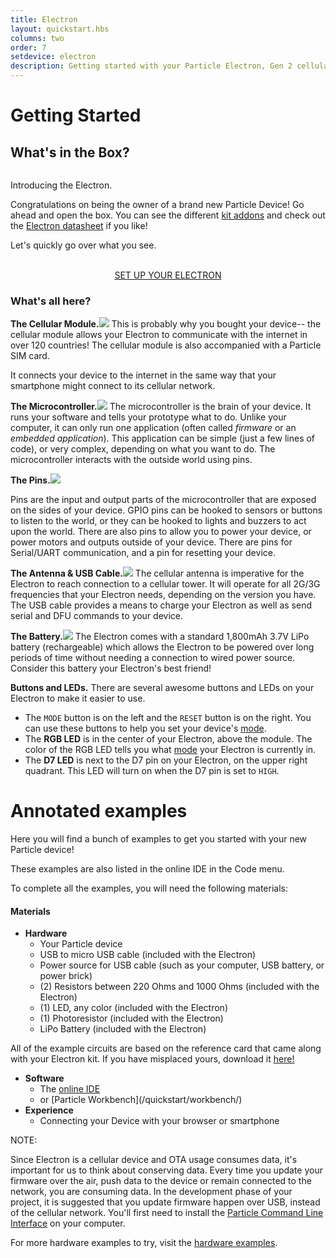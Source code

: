 ```yaml
---
title: Electron
layout: quickstart.hbs
columns: two
order: 7
setdevice: electron
description: Getting started with your Particle Electron, Gen 2 cellular device
---
```


<h1 id="getting-started">Getting Started<a href="#getting-started" class="header-permalinks"><i class="ion-link"></i></a></h1><h2 id="what-39-s-in-the-box-">What&apos;s in the Box?<a href="#what-39-s-in-the-box-" class="header-permalinks"><i class="ion-link"></i></a></h2><p><img src="/assets/images/electronItemBox.jpg" alt=""></p>
<p class="caption">Introducing the Electron.</p>

<p>Congratulations on being the owner of a brand new Particle Device! Go ahead and open the box. You can see the different <a href="/datasheets/accessories/legacy-accessories/">kit addons</a> and check out the <a href="/datasheets/cellular/electron-datasheet/">Electron datasheet</a> if you like!</p>
<p>Let&apos;s quickly go over what you see.</p>

<div  align="center">
<br />
<a href="https://setup.particle.io/"  target="_blank" class="button">SET UP YOUR ELECTRON</a>
</div>

<h3 id="what-39-s-all-here-">What&apos;s all here?<a href="#what-39-s-all-here-" class="header-permalinks"><i class="ion-link"></i></a></h3><p><span class="popupLink"><strong>The Cellular Module.</strong><span class="popup"><img src="/assets/images/electronUblox.jpg" style="margin:auto; max-width:100%"></span></span>
This is probably why you bought your device-- the cellular module allows your Electron to communicate with the internet in over 120 countries!
The cellular module is also accompanied with a Particle SIM card.</p>
<p>It connects your device to the internet in the same way that your smartphone might connect to its cellular network.</p>
<p><span class="popupLink"><strong>The Microcontroller.</strong><span class="popup"><img src="/assets/images/electronMCU.jpg" style="margin:auto; max-width:100%"></span></span>
The microcontroller is the brain of your device. It runs your software and tells your prototype what to do. Unlike your computer, it can only run one application (often called <em>firmware</em> or an <em>embedded application</em>). This application can be simple (just a few lines of code), or very complex, depending on what you want to do. The microcontroller interacts with the outside world using pins.</p>
<p><span class="popupLink"><strong>The Pins.</strong><span class="popup"><img src="/assets/images/mk-header-male.jpg" style="margin:auto; max-width:100%"></span></span></p>
<p>Pins are the input and output parts of the microcontroller that are exposed on the sides of your device. GPIO pins can be hooked to sensors or buttons to listen to the world, or they can be hooked to lights and buzzers to act upon the world. There are also pins to allow you to power your device, or power motors and outputs outside of your device. There are pins for Serial/UART communication, and a pin for resetting your device.</p>
<p><span class="popupLink"><strong>The Antenna &amp; USB Cable.</strong><span class="popup"><img src="/assets/images/electronAntenna.jpg" style="margin:auto; max-width:100%"></span></span>
The cellular antenna is imperative for the Electron to reach connection to a cellular tower. It will operate for all 2G/3G frequencies that your
Electron needs, depending on the version you have. The USB cable provides a means to charge your Electron as well as send serial and DFU commands to your device.</p>
<p><span class="popupLink"><strong>The Battery.</strong><span class="popup"><img src="/assets/images/electronBattery.jpg" style="margin:auto; max-width:100%"></span></span>
The Electron comes with a standard 1,800mAh 3.7V LiPo battery (rechargeable) which allows the Electron to be powered over long periods of time without needing a connection
to wired power source. Consider this battery your Electron&apos;s best friend!</p>
<p><strong>Buttons and LEDs.</strong>
There are several awesome buttons and LEDs on your Electron to make it easier to use.</p>
<ul>
<li>The <code>MODE</code> button is on the left and the <code>RESET</code> button is on the right. You can use these buttons to help you set your device&apos;s <a href="/tutorials/device-os/led/">mode</a>.</li>
<li>The <strong>RGB LED</strong> is in the center of your Electron, above the module. The color of the RGB LED tells you what <a href="/tutorials/device-os/led/">mode</a> your Electron is currently in.</li>
<li>The <strong>D7 LED</strong> is next to the D7 pin on your Electron, on the upper right quadrant. This LED will turn on when the D7 pin is set to <code>HIGH</code>.</li>
</ul>
  <h1 id="annotated-examples">Annotated examples<a href="#annotated-examples" class="header-permalinks"><i class="ion-link"></i></a></h1><p>Here you will find a bunch of examples to get you started with your new Particle device! </p>
<p>These examples are also listed in the online IDE in the Code menu.</p>
<p>To complete all the examples, you will need the following materials:</p>
<h4 id="materials">Materials<a href="#materials" class="header-permalinks"><i class="ion-link"></i></a></h4><ul>
<li><strong>Hardware</strong><ul>
<li>Your Particle device</li>
<li>USB to micro USB cable (included with the Electron)</li>
<li>Power source for USB cable (such as your computer, USB battery, or power brick)</li>
<li>(2) Resistors between 220 Ohms and 1000 Ohms (included with the Electron)</li>
<li>(1) LED, any color (included with the Electron)</li>
<li>(1) Photoresistor (included with the Electron)</li>
<li>LiPo Battery (included with the Electron)</li>
</ul>
</li>
</ul>
<p>All of the example circuits are based on the reference card that came along with your Electron kit. If you have misplaced yours, download it <a href="/assets/images/electron/illustrations/electron-card.pdf">here!</a></p>
<ul>
<li><strong>Software</strong><ul>
<li>The <a href="http://build.particle.io" target="_blank" rel="noopener noreferrer">online IDE</a></li>
<li>or [Particle Workbench](/quickstart/workbench/)</li>
</ul>
</li>
<li><strong>Experience</strong><ul>
<li>Connecting your Device with your browser or smartphone</li>
</ul>
</li>
</ul>
<p class="boxedHead">NOTE:</p>
<p class="boxed">

Since Electron is a cellular device and OTA usage consumes data, it&apos;s important for us to think about conserving data. Every time you update your firmware over the air, push data to the device or remain connected to the network, you are consuming data. In the development phase of your project, it is suggested that you update firmware happen over USB, instead of the cellular network. You&apos;ll first need to install the <a href="/tutorials/developer-tools/cli/">Particle Command Line Interface</a> on your computer.

</p>


For more hardware examples to try, visit the [hardware examples](/tutorials/hardware-projects/hardware-examples/electron/).

